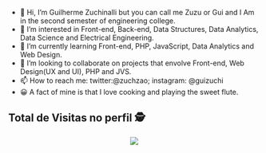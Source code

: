 - 👋 Hi, I’m Guilherme Zuchinalli but you can call me Zuzu or Gui and I Am in the second semester of engineering college.
- 👀 I’m interested in Front-end, Back-end, Data Structures, Data Analytics, Data Science and Electrical Engineering.
- 🌱 I’m currently learning Front-end, PHP, JavaScript, Data Analytics and Web Design.
- 🔔 I’m looking to collaborate on projects that envolve Front-end, Web Design(UX and UI), PHP and JVS. 
- 📫 How to reach me: twitter:@zuchzao; instagram: @guizuchi
- 😀 A fact of mine is that I love cooking and playing the sweet flute.

<!---
NoTzuch/NoTzuch is a ✨ special ✨ repository because its `README.md` (this file) appears on your GitHub profile.
You can click the Preview link to take a look at your changes.
--->
## Total de Visitas no perfil :detective: <br>
 <p align="center"> 
   <img alingn="center" src="https://profile-counter.glitch.me/NoTzuch/count.svg" />
 </p>
